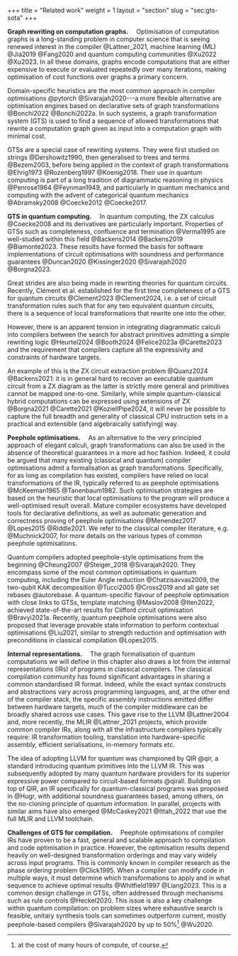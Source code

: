 +++
title = "Related work"
weight = 1
layout = "section"
slug = "sec:gts-sota"
+++

**Graph rewriting on computation graphs.**&emsp; Optimisation of computation graphs is a long-standing problem in computer science that is seeing renewed interest in the compiler @Lattner_2021, machine learning (ML) @Jia2019 @Fang2020 and quantum computing communities @Xu2022 @Xu2023. In all these domains, graphs encode computations that are either expensive to execute or evaluated repeatedly over many iterations, making optimisation of cost functions over graphs a primary concern.

Domain-specific heuristics are the most common approach in compiler optimisations @pytorch @Sivarajah2020&#x200B;---a more flexible alternative are optimisation engines based on declarative sets of graph transformations @Bonchi2022 @Bonchi2022a. In such systems, a graph transformation system (GTS) is used to find a sequence of allowed transformations that rewrite a computation graph given as input into a computation graph with minimal cost.

GTSs are a special case of rewriting systems. They were first studied on strings @Dershowitz1990, then generalised to trees and terms @Bezem2003, before being applied in the context of graph transformations @Ehrig1973 @Rozenberg1997 @Koenig2018. Their use in quantum computing is part of a long tradition of diagrammatic reasoning in physics @Penrose1964 @Feynman1949, and particularly in quantum mechanics and computing with the advent of categorical quantum mechanics @Abramsky2008 @Coecke2012 @Coecke2017.

**GTS in quantum computing.**&emsp; In quantum computing, the ZX calculus @Coecke2008 and its derivatives are particularly important. Properties of GTSs such as completeness, confluence and termination @Verma1995 are well-studied within this field @Backens2014 @Backens2019 @Biamonte2023. These results have formed the basis for software implementations of circuit optimisations with soundness and performance guarantees @Duncan2020 @Kissinger2020 @Sivarajah2020 @Borgna2023.

Great strides are also being made in rewriting theories for quantum circuits. Recently, Clément et al. established for the first time completeness of a GTS for quantum circuits @Clement2023 @Clement2024, i.e. a set of circuit transformation rules such that for any two equivalent quantum circuits, there is a sequence of local transformations that rewrite one into the other.

However, there is an apparent tension in integrating diagrammatic calculi into compilers between the search for abstract primitives admitting a simple rewriting logic @Heurtel2024 @Booth2024 @Felice2023a @Carette2023 and the requirement that compilers capture all the expressivity and constraints of hardware targets.

An example of this is the ZX circuit extraction problem @Quanz2024 @Backens2021&#x200B;: it is in general hard to recover an executable quantum circuit from a ZX diagram as the latter is strictly more general and primitives cannot be mapped one-to-one. Similarly, while simple quantum-classical hybrid computations can be expressed using extensions of ZX @Borgna2021 @Carette2021 @KoziellPipe2024, it will never be possible to capture the full breadth and generality of classical CPU instruction sets in a practical and extensible (and algebraically satisfying) way.

**Peephole optimisations.**&emsp; As an alternative to the very principled approach of elegant calculi, graph transformations can also be used in the absence of theoretical guarantees in a more ad hoc fashion. Indeed, it could be argued that many existing (classical and quantum) compiler optimisations admit a formalisation as graph transformations. Specifically, for as long as compilation has existed, compilers have relied on local transformations of the IR, typically referred to as peephole optimisations @McKeeman1965 @Tanenbaum1982. Such optimisation strategies are based on the heuristic that local optimisations to the program will produce a well-optimised result overall. Mature compiler ecosystems have developed tools for declarative definitions, as well as automatic generation and correctness proving of peephole optimisations @Menendez2017 @Lopes2015 @Riddle2021. We refer to the classical compiler literature, e.g. @Muchnick2007, for more details on the various types of common peephole optimisations.

Quantum compilers adopted peephole-style optimisations from the beginning @Cheung2007 @Steiger_2018 @Sivarajah2020. They encompass some of the most common optimisations in quantum computing, including the Euler Angle reduction @Chatzisavvas2009, the two-qubit KAK decomposition @Tucci2005 @Cross2019 and all gate set rebases @autorebase. A quantum-specific flavour of peephole optimisation with close links to GTSs, template matching @Maslov2008 @Iten2022, achieved state-of-the-art results for Clifford circuit optimisation @Bravyi2021a. Recently, quantum peephole optimisations were also proposed that leverage provable state information to perform contextual optimisations @Liu2021, similar to strength reduction and optimisation with preconditions in classical compilation @Lopes2015.

**Internal representations.**&emsp; The graph formalisation of quantum computations we will define in this chapter also draws a lot from the internal representations (IRs) of programs in classical compilers. The classical compilation community has found significant advantages in sharing a common standardised IR format. Indeed, while the exact syntax constructs and abstractions vary across programming languages, and, at the other end of the compiler stack, the specific assembly instructions emitted differ between hardware targets, much of the compiler middleware can be broadly shared across use cases. This gave rise to the LLVM @Lattner2004 and, more recently, the MLIR @Lattner_2021 projects, which provide common compiler IRs, along with all the infrastructure compilers typically require: IR transformation tooling, translation into hardware-specific assembly, efficient serialisations, in-memory formats etc.

The idea of adopting LLVM for quantum was championed by QIR @qir, a standard introducing quantum primitives into the LLVM IR. This was subsequently adopted by many quantum hardware providers for its superior expressive power compared to circuit-based formats @qirall. Building on top of QIR, an IR specifically for quantum-classical programs was proposed in @Hugr, with additional soundness guarantees based, among others, on the no-cloning principle of quantum information. In parallel, projects with similar aims have also emerged @McCaskey2021 @Ittah_2022 that use the full MLIR and LLVM toolchain.

**Challenges of GTS for compilation.**&emsp; Peephole optimisations of compiler IRs have proven to be a fast, general and scalable approach to compilation and code optimisation in practice. However, the optimisation results depend heavily on well-designed transformation orderings and may vary widely across input programs. This is commonly known in compiler research as the phase ordering problem @Click1995&#x200B;. When a compiler can modify code in multiple ways, it must determine which transformations to apply and in what sequence to achieve optimal results @Whitfield1997 @Liang2023. This is a common design challenge in GTSs, often addressed through mechanisms such as rule controls @Heckel2020. This issue is also a key challenge within quantum compilation: on problem sizes where exhaustive search is feasible, unitary synthesis tools can sometimes outperform current, mostly peephole-based compilers @Sivarajah2020 by up to 50%[^cost] @Wu2020.

[^cost]: at the cost of many hours of compute, of course.
